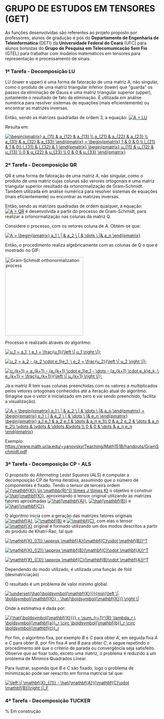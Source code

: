 # GRUPO DE ESTUDOS EM TENSORES (GET)

As funções desenvolvidas são referentes ao projeto proposto por professores, alunos de gradução e pós do **Departamento de Engenharia de Teleinformática** (DETI) da **Universidade Federal do Ceará** (UFC) para alunos bolsistas do **Grupo de Pesquisa em Telecomunicação Sem Fio** (GTEL) para trabalhar com modelos matemáticos em tensores para representação e processamento de sinais.


### 1ª Tarefa - Decomposição LU
  LU (lower e upper) é uma forma de fatoração de uma matriz _A_, não singular, como o produto de uma matriz triangular inferior (lower) que "guarda" os passos da eliminação de Gauss e uma matriz triangular superior (upper), justamente o resultado de fato da eliminação. É utilizada em análise numérica para resolver sistemas de equações (mais eficientemente) ou encontrar as matrizes inversas.
  
  Então, sendo as matrizes quadradas de ordem 3, a equação:
<a href="https://www.codecogs.com/eqnedit.php?latex=A&space;=&space;LU" target="_blank"><img src="https://latex.codecogs.com/gif.latex?A&space;=&space;LU" title="A = LU" /></a>

  Resulta em:
  
<a href="https://www.codecogs.com/eqnedit.php?latex=\begin{pmatrix}&space;a_{11}&space;&&space;a_{12}&space;&&space;a_{13}&space;\\&space;a_{21}&space;&&space;a_{22}&space;&&space;a_{23}&space;\\&space;a_{31}&space;&&space;a_{32}&space;&&space;a_{33}&space;\end{pmatrix}&space;=&space;\begin{pmatrix}&space;1&space;&&space;0&space;&&space;0&space;\\&space;l_{21}&space;&&space;1&space;&&space;0\\&space;l_{31}&space;&&space;l_{32}&space;&&space;1&space;\end{pmatrix}&space;\begin{pmatrix}&space;u_{11}&space;&&space;u_{12}&space;&&space;u_{13}&space;\\&space;0&space;&&space;u_{22}&space;&&space;u_{23}&space;\\&space;0&space;&&space;0&space;&&space;u_{33}&space;\end{pmatrix}" target="_blank"><img src="https://latex.codecogs.com/gif.latex?\begin{pmatrix}&space;a_{11}&space;&&space;a_{12}&space;&&space;a_{13}&space;\\&space;a_{21}&space;&&space;a_{22}&space;&&space;a_{23}&space;\\&space;a_{31}&space;&&space;a_{32}&space;&&space;a_{33}&space;\end{pmatrix}&space;=&space;\begin{pmatrix}&space;1&space;&&space;0&space;&&space;0&space;\\&space;l_{21}&space;&&space;1&space;&&space;0\\&space;l_{31}&space;&&space;l_{32}&space;&&space;1&space;\end{pmatrix}&space;\begin{pmatrix}&space;u_{11}&space;&&space;u_{12}&space;&&space;u_{13}&space;\\&space;0&space;&&space;u_{22}&space;&&space;u_{23}&space;\\&space;0&space;&&space;0&space;&&space;u_{33}&space;\end{pmatrix}" title="\begin{pmatrix} a_{11} & a_{12} & a_{13} \\ a_{21} & a_{22} & a_{23} \\ a_{31} & a_{32} & a_{33} \end{pmatrix} = \begin{pmatrix} 1 & 0 & 0 \\ l_{21} & 1 & 0\\ l_{31} & l_{32} & 1 \end{pmatrix} \begin{pmatrix} u_{11} & u_{12} & u_{13} \\ 0 & u_{22} & u_{23} \\ 0 & 0 & u_{33} \end{pmatrix}" /></a>


### 2ª Tarefa - Decomposição QR
  QR é uma forma de fatoração de uma matriz _A_, não singular, como o produto de uma matriz cujas colunas são verores ortogonais e uma matriz triangular superior resultado da ortonormalização de Gram-Schmidt. Também utilizada em análise numérica para resolver sistemas de equações (mais eficientemente) ou encontrar as matrizes inversas.
  
  Então, sendo as matrizes quadradas de ordem qualquer, a equação:
<a href="https://www.codecogs.com/eqnedit.php?latex=A&space;=&space;QR" target="_blank"><img src="https://latex.codecogs.com/gif.latex?A&space;=&space;QR" title="A = QR" /></a> é desenvolvida a partir do processo de Gram-Schmidt, para realizar a ortonormalização nas colunas da matriz Q.

Considere o processo, com os vetores coluna de _A_. Obtém-se que:

<a href="https://www.codecogs.com/eqnedit.php?latex=A&space;=&space;\begin{pmatrix}&space;a_1&space;\&space;|&space;&&space;a_2&space;\&space;|&space;&&space;\dots&space;\&space;|&&space;a_n&space;\end{pmatrix}" target="_blank"><img src="https://latex.codecogs.com/gif.latex?A&space;=&space;\begin{pmatrix}&space;a_1&space;\&space;|&space;&&space;a_2&space;\&space;|&space;&&space;\dots&space;\&space;|&&space;a_n&space;\end{pmatrix}" title="A = \begin{pmatrix} a_1 \ | & a_2 \ | & \dots \ |& a_n \end{pmatrix}" /></a>

Então, o procedimento realiza algebricamente com as colunas de Q o que é mostrado no GIF:

<a title="Lucas V. Barbosa [Public domain], from Wikimedia Commons" href="https://commons.wikimedia.org/wiki/File:Gram-Schmidt_orthonormalization_process.gif"><img width="256" alt="Gram-Schmidt orthonormalization process" src="https://upload.wikimedia.org/wikipedia/commons/e/ee/Gram-Schmidt_orthonormalization_process.gif"></a>

Processo é realizado através do algoritmo:

<a href="https://www.codecogs.com/eqnedit.php?latex=u_1&space;=&space;a_1,&space;\&space;e_1&space;=&space;\frac{u_1}{\left&space;\|&space;u_1&space;\right&space;\|};" target="_blank"><img src="https://latex.codecogs.com/gif.latex?u_1&space;=&space;a_1,&space;\&space;e_1&space;=&space;\frac{u_1}{\left&space;\|&space;u_1&space;\right&space;\|};" title="u_1 = a_1, \ e_1 = \frac{u_1}{\left \| u_1 \right \|};" /></a>

<a href="https://www.codecogs.com/eqnedit.php?latex=u_2&space;=&space;a_2&space;-&space;(a_2&space;\cdot&space;e_1)e_1,&space;\&space;e_2&space;=&space;\frac{u_2}{\left&space;\|&space;u_2&space;\right&space;\|};" target="_blank"><img src="https://latex.codecogs.com/gif.latex?u_2&space;=&space;a_2&space;-&space;(a_2&space;\cdot&space;e_1)e_1,&space;\&space;e_2&space;=&space;\frac{u_2}{\left&space;\|&space;u_2&space;\right&space;\|};" title="u_2 = a_2 - (a_2 \cdot e_1)e_1, \ e_2 = \frac{u_2}{\left \| u_2 \right \|};" /></a>

<a href="https://www.codecogs.com/eqnedit.php?latex=u_{k&plus;1}&space;=&space;a_{k&plus;1}&space;-&space;(a_{k&plus;1}&space;\cdot&space;e_1)e_1&space;-&space;\dots&space;-&space;(a_{k&plus;1}&space;\cdot&space;e_k)e_k,&space;\&space;e_{k&plus;1}&space;=&space;\frac{u_{k&plus;1}}{\left&space;\|&space;u_{k&plus;1}&space;\right&space;\|};" target="_blank"><img src="https://latex.codecogs.com/gif.latex?u_{k&plus;1}&space;=&space;a_{k&plus;1}&space;-&space;(a_{k&plus;1}&space;\cdot&space;e_1)e_1&space;-&space;\dots&space;-&space;(a_{k&plus;1}&space;\cdot&space;e_k)e_k,&space;\&space;e_{k&plus;1}&space;=&space;\frac{u_{k&plus;1}}{\left&space;\|&space;u_{k&plus;1}&space;\right&space;\|};" title="u_{k+1} = a_{k+1} - (a_{k+1} \cdot e_1)e_1 - \dots - (a_{k+1} \cdot e_k)e_k, \ e_{k+1} = \frac{u_{k+1}}{\left \| u_{k+1} \right \|};" /></a>

Já a matriz R tem suas colunas preenchidas com os valores _a_ multiplicados pelos vetores ortogonais conhecidos até a iteração atual do algoritmo. (Imagine que o vetor é inicializado em zero e vai sendo preenchido, facilita a visualização). 

<a href="https://www.codecogs.com/eqnedit.php?latex=A&space;=&space;\begin{pmatrix}&space;a_1&space;\&space;|&space;&&space;a_2&space;\&space;|&space;&&space;\dots&space;\&space;|&&space;a_n&space;\end{pmatrix}&space;=&space;\begin{pmatrix}&space;e_1&space;\&space;|&space;&&space;e_2&space;\&space;|&space;&&space;\dots&space;\&space;|&&space;e_n&space;\end{pmatrix}&space;\begin{pmatrix}&space;a_1&space;e_1&space;&&space;a_2&space;e_1&space;&&space;\dots&space;&&space;a_n&space;e_1\\&space;0&space;&&space;a_2&space;e_2&space;&&space;\dots&space;&&space;a_n&space;e_2\\&space;\vdots&space;&&space;\vdots&space;&&space;\ddots&space;&\vdots&space;\\&space;0&space;&&space;0&space;&&space;\dots&space;&&space;a_n&space;e_n&space;\end{pmatrix}" target="_blank"><img src="https://latex.codecogs.com/gif.latex?A&space;=&space;\begin{pmatrix}&space;a_1&space;\&space;|&space;&&space;a_2&space;\&space;|&space;&&space;\dots&space;\&space;|&&space;a_n&space;\end{pmatrix}&space;=&space;\begin{pmatrix}&space;e_1&space;\&space;|&space;&&space;e_2&space;\&space;|&space;&&space;\dots&space;\&space;|&&space;e_n&space;\end{pmatrix}&space;\begin{pmatrix}&space;a_1&space;e_1&space;&&space;a_2&space;e_1&space;&&space;\dots&space;&&space;a_n&space;e_1\\&space;0&space;&&space;a_2&space;e_2&space;&&space;\dots&space;&&space;a_n&space;e_2\\&space;\vdots&space;&&space;\vdots&space;&&space;\ddots&space;&\vdots&space;\\&space;0&space;&&space;0&space;&&space;\dots&space;&&space;a_n&space;e_n&space;\end{pmatrix}" title="A = \begin{pmatrix} a_1 \ | & a_2 \ | & \dots \ |& a_n \end{pmatrix} = \begin{pmatrix} e_1 \ | & e_2 \ | & \dots \ |& e_n \end{pmatrix} \begin{pmatrix} a_1 e_1 & a_2 e_1 & \dots & a_n e_1\\ 0 & a_2 e_2 & \dots & a_n e_2\\ \vdots & \vdots & \ddots &\vdots \\ 0 & 0 & \dots & a_n e_n \end{pmatrix}" /></a>

Exemplo: https://www.math.ucla.edu/~yanovsky/Teaching/Math151B/handouts/GramSchmidt.pdf

### 3ª Tarefa - Decomposição CP - ALS
O propósito do _Alternating Least Squares_ (ALS) é computar a decomposição CP de forma iterativa, assumindo que o número de componentes é fixado. Tendo o tensor de terceira ordem <a href="https://www.codecogs.com/eqnedit.php?latex={\mathbf{X}}&space;\in&space;\mathbb{R}^{I&space;\times&space;J&space;\times&space;K}" target="_blank"><img src="https://latex.codecogs.com/gif.latex?{\mathbf{X}}&space;\in&space;\mathbb{R}^{I&space;\times&space;J&space;\times&space;K}" title="{\mathbf{X}} \in \mathbb{R}^{I \times J \times K}" /></a> o objetivo é construir <a href="https://www.codecogs.com/eqnedit.php?latex=\hat{\mathbf{X}}" target="_blank"><img src="https://latex.codecogs.com/gif.latex?\hat{\mathbf{X}}" title="\hat{\mathbf{X}}" /></a>, aproximando o tensor original utilizando as matrizes fatores aproximadas <a href="https://www.codecogs.com/eqnedit.php?latex=\hat{\mathbf{A}}" target="_blank"><img src="https://latex.codecogs.com/gif.latex?\hat{\mathbf{A}}" title="\hat{\mathbf{A}}" /></a>, <a href="https://www.codecogs.com/eqnedit.php?latex=\hat{\mathbf{B}}" target="_blank"><img src="https://latex.codecogs.com/gif.latex?\hat{\mathbf{B}}" title="\hat{\mathbf{B}}" /></a> e <a href="https://www.codecogs.com/eqnedit.php?latex=\hat{\mathbf{C}}" target="_blank"><img src="https://latex.codecogs.com/gif.latex?\hat{\mathbf{C}}" title="\hat{\mathbf{C}}" /></a>.

O algoritmo inicia com a geração das matrizes fatores originais <a href="https://www.codecogs.com/eqnedit.php?latex=\mathbf{A}" target="_blank"><img src="https://latex.codecogs.com/gif.latex?\mathbf{A}" title="\mathbf{A}" /></a>, <a href="https://www.codecogs.com/eqnedit.php?latex=\mathbf{B}" target="_blank"><img src="https://latex.codecogs.com/gif.latex?\mathbf{B}" title="\mathbf{B}" /></a> e <a href="https://www.codecogs.com/eqnedit.php?latex=\mathbf{C}" target="_blank"><img src="https://latex.codecogs.com/gif.latex?\mathbf{C}" title="\mathbf{C}" /></a>, com elas o tensor <a href="https://www.codecogs.com/eqnedit.php?latex=\mathbf{X}" target="_blank"><img src="https://latex.codecogs.com/gif.latex?\mathbf{X}" title="\mathbf{X}" /></a> original é formado utilizando um dos modos descritos a partir do produto de Khatri-Rao, tal que: 

<a href="https://www.codecogs.com/eqnedit.php?latex=\mathbf{X}_{(1)}&space;\approx&space;\mathbf{A}(\mathbf{C}\odot&space;\mathbf{B})^T" target="_blank"><img src="https://latex.codecogs.com/gif.latex?\mathbf{X}_{(1)}&space;\approx&space;\mathbf{A}(\mathbf{C}\odot&space;\mathbf{B})^T" title="\mathbf{X}_{(1)} \approx \mathbf{A}(\mathbf{C}\odot \mathbf{B})^T" /></a>

<a href="https://www.codecogs.com/eqnedit.php?latex=\mathbf{X}_{(2)}&space;\approx&space;\mathbf{B}(\mathbf{C}\odot&space;\mathbf{A})^T" target="_blank"><img src="https://latex.codecogs.com/gif.latex?\mathbf{X}_{(2)}&space;\approx&space;\mathbf{B}(\mathbf{C}\odot&space;\mathbf{A})^T" title="\mathbf{X}_{(2)} \approx \mathbf{B}(\mathbf{C}\odot \mathbf{A})^T" /></a>

<a href="https://www.codecogs.com/eqnedit.php?latex=\mathbf{X}_{(3)}&space;\approx&space;\mathbf{C}(\mathbf{B}\odot&space;\mathbf{A})^T" target="_blank"><img src="https://latex.codecogs.com/gif.latex?\mathbf{X}_{(3)}&space;\approx&space;\mathbf{C}(\mathbf{B}\odot&space;\mathbf{A})^T" title="\mathbf{X}_{(3)} \approx \mathbf{C}(\mathbf{B}\odot \mathbf{A})^T" /></a>

Dependendo do modo utilizado, é utilizada uma função de fold (desmatriciação)

O resultado é um problema de valor mínimo global. 

<a href="https://www.codecogs.com/eqnedit.php?latex=\underset{\hat{\boldsymbol{\mathbf{X}}}}{min}\left&space;\|&space;\boldsymbol{\mathbf{X}}&space;-&space;\hat{\boldsymbol{\mathbf{X}}}&space;\right&space;\|" target="_blank"><img src="https://latex.codecogs.com/gif.latex?\underset{\hat{\boldsymbol{\mathbf{X}}}}{min}\left&space;\|&space;\boldsymbol{\mathbf{X}}&space;-&space;\hat{\boldsymbol{\mathbf{X}}}&space;\right&space;\|" title="\underset{\hat{\boldsymbol{\mathbf{X}}}}{min}\left \| \boldsymbol{\mathbf{X}} - \hat{\boldsymbol{\mathbf{X}}} \right \|" /></a>

Onde a estimativa é dada por:

<a href="https://www.codecogs.com/eqnedit.php?latex={\hat{\boldsymbol{\mathbf{X}}}}&space;=&space;\sum_{r=1}^{R}&space;\lambda_r&space;\&space;\boldsymbol{\mathbf{a}}_r&space;\circ&space;\boldsymbol{\mathbf{b}}_r&space;\circ&space;\boldsymbol{\mathbf{c}}_r" target="_blank"><img src="https://latex.codecogs.com/gif.latex?{\hat{\boldsymbol{\mathbf{X}}}}&space;=&space;\sum_{r=1}^{R}&space;\lambda_r&space;\&space;\boldsymbol{\mathbf{a}}_r&space;\circ&space;\boldsymbol{\mathbf{b}}_r&space;\circ&space;\boldsymbol{\mathbf{c}}_r" title="{\hat{\boldsymbol{\mathbf{X}}}} = \sum_{r=1}^{R} \lambda_r \ \boldsymbol{\mathbf{a}}_r \circ \boldsymbol{\mathbf{b}}_r \circ \boldsymbol{\mathbf{c}}_r" /></a>

Por fim, o algoritmo fixa, por exemplo *B* e *C* para obter *A*, em seguida fixa *A* e *C* para obter *B*, por fim fixa *A* and *B* para obter *C*, e segue repetindo o procedimento até que o critério de parada ou convergência seja satisfeito. 
Observe que ao fixar tudo, exceto uma matriz, o problema é reduzido a um problema de Mínimos Quadrados Linear. 


Para ilustrar, supondo que *B* e *C* são fixado, logo o problema de minimização pode ser reescrito em forma matricial tal que:

<a href="https://www.codecogs.com/eqnedit.php?latex=\left&space;\|&space;\mathbf{X}_{(1)}&space;-&space;\hat{\mathbf{A}}(\mathbf{C}\odot&space;\mathbf{B})\right&space;\|_F" target="_blank"><img src="https://latex.codecogs.com/gif.latex?\left&space;\|&space;\mathbf{X}_{(1)}&space;-&space;\hat{\mathbf{A}}(\mathbf{C}\odot&space;\mathbf{B})\right&space;\|_F" title="\left \| \mathbf{X}_{(1)} - \hat{\mathbf{A}}(\mathbf{C}\odot \mathbf{B})\right \|_F" /></a>

### 4ª Tarefa - Decomposição TUCKER
% Em construção
